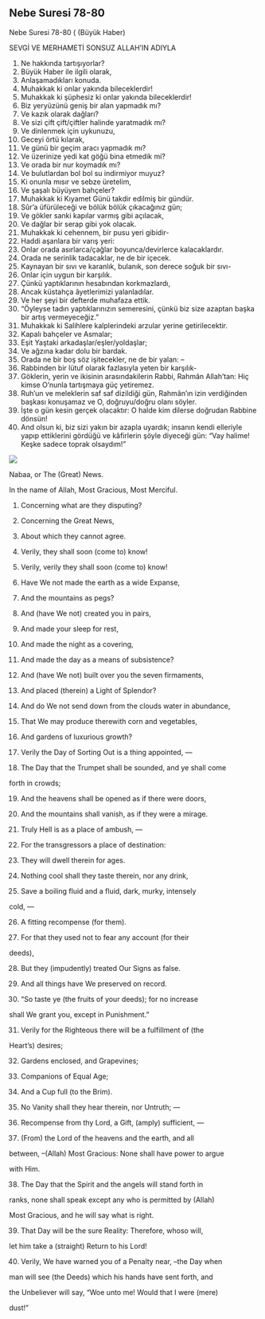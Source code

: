 
## Nebe Suresi 78-80

Nebe Suresi 78-80 ( (Büyük Haber)

SEVGİ VE MERHAMETİ SONSUZ ALLAH’IN ADIYLA

1. Ne hakkında tartışıyorlar?
2. Büyük Haber ile ilgili olarak,
3. Anlaşamadıkları konuda.
4. Muhakkak ki onlar yakında bileceklerdir!
5. Muhakkak ki şüphesiz ki onlar yakında bileceklerdir!
6. Biz yeryüzünü geniş bir alan yapmadık mı?
7. Ve kazık olarak dağları?
8. Ve sizi çift çift/çiftler halinde yaratmadık mı?
9. Ve dinlenmek için uykunuzu,
10. Geceyi örtü kılarak,
11. Ve günü bir geçim aracı yapmadık mı?
12. Ve üzerinize yedi kat göğü bina etmedik mi?
13. Ve orada bir nur koymadık mı?
14. Ve bulutlardan bol bol su indirmiyor muyuz?
15. Ki onunla mısır ve sebze üretelim,
16. Ve şaşalı büyüyen bahçeler?
17. Muhakkak ki Kıyamet Günü takdir edilmiş bir gündür.
18. Sûr’a üfürüleceği ve bölük bölük çıkacağınız gün;
19. Ve gökler sanki kapılar varmış gibi açılacak,
20. Ve dağlar bir serap gibi yok olacak.
21. Muhakkak ki cehennem, bir pusu yeri gibidir-
22. Haddi aşanlara bir varış yeri:
23. Onlar orada asırlarca/çağlar boyunca/devirlerce kalacaklardır.
24. Orada ne serinlik tadacaklar, ne de bir içecek.
25. Kaynayan bir sıvı ve karanlık, bulanık, son derece soğuk bir sıvı-
26. Onlar için uygun bir karşılık.
27. Çünkü yaptıklarının hesabından korkmazlardı,
28. Ancak küstahça âyetlerimizi yalanladılar.
29. Ve her şeyi bir defterde muhafaza ettik.
30. “Öyleyse tadın yaptıklarınızın semeresini, çünkü biz size azaptan başka bir artış vermeyeceğiz.”
31. Muhakkak ki Salihlere kalplerindeki arzular yerine getirilecektir.
32. Kapalı bahçeler ve Asmalar;
33. Eşit Yaştaki arkadaşlar/eşler/yoldaşlar;
34. Ve ağzına kadar dolu bir bardak.
35. Orada ne bir boş söz işitecekler, ne de bir yalan: –
36. Rabbinden bir lütuf olarak fazlasıyla yeten bir karşılık-
37. Göklerin, yerin ve ikisinin arasındakilerin Rabbi, Rahmân Allah’tan: Hiç kimse O’nunla tartışmaya güç yetiremez.
38. Ruh’un ve meleklerin saf saf dizildiği gün, Rahmân’ın izin verdiğinden başkası konuşamaz ve O, doğruyu/doğru olanı söyler.
39. İşte o gün kesin gerçek olacaktır: O halde kim dilerse doğrudan Rabbine dönsün!
40. And olsun ki, biz sizi yakın bir azapla uyardık; insanın kendi elleriyle yapıp ettiklerini gördüğü ve kâfirlerin şöyle diyeceği gün: “Vay halime! Keşke sadece toprak olsaydım!”

[![](https://blogger.googleusercontent.com/img/b/R29vZ2xl/AVvXsEjy38nOM4n6e_FkS8Kf-zBbP5pXYXjD1bEg_wW3Dg87Vzw9_LSR2LOfSFyul8sMTKn1nEp8QrD0UZdLlnnCjll2WD9gHqDmTTGm7NdLoL7FI0M51wdKVxYurUBmJxln0s-7s0KITv4z6HREUbIAM7tTdntmnvrM0lxVS0F2jh2mgKi54jMUgEAE2RdOMFxA/s320/div19.png)](https://www.blogger.com/blog/post/edit/5724704568349331251/5302337803962479085#)

Nabaa, or The (Great) News. 

In the name of Allah, Most Gracious, Most Merciful.

1. Concerning what are they disputing?

2. Concerning the Great News,

3. About which they cannot agree.

4. Verily, they shall soon (come to) know!

5. Verily, verily they shall soon (come to) know!

6. Have We not made the earth as a wide Expanse,

7. And the mountains as pegs?

8. And (have We not) created you in pairs,

9. And made your sleep for rest,

10. And made the night as a covering,

11. And made the day as a means of subsistence?

12. And (have We not) built over you the seven firmaments,

13. And placed (therein) a Light of Splendor?

14. And do We not send down from the clouds water in abundance,

15. That We may produce therewith corn and vegetables,

16. And gardens of luxurious growth?

17. Verily the Day of Sorting Out is a thing appointed, —

18. The Day that the Trumpet shall be sounded, and ye shall come

forth in crowds;

19. And the heavens shall be opened as if there were doors,

20. And the mountains shall vanish, as if they were a mirage.

21. Truly Hell is as a place of ambush, —

22. For the transgressors a place of destination:

23. They will dwell therein for ages.

24. Nothing cool shall they taste therein, nor any drink,

25. Save a boiling fluid and a fluid, dark, murky, intensely

cold, —

26. A fitting recompense (for them).

27. For that they used not to fear any account (for their

deeds),

28. But they (impudently) treated Our Signs as false.

29. And all things have We preserved on record.

30. “So taste ye (the fruits of your deeds); for no increase

shall We grant you, except in Punishment.”

31. Verily for the Righteous there will be a fulfillment of (the

Heart’s) desires;

32. Gardens enclosed, and Grapevines;

33. Companions of Equal Age;

34. And a Cup full (to the Brim).

35. No Vanity shall they hear therein, nor Untruth; —

36. Recompense from thy Lord, a Gift, (amply) sufficient, —

37. (From) the Lord of the heavens and the earth, and all

between, –(Allah) Most Gracious: None shall have power to argue

with Him.

38. The Day that the Spirit and the angels will stand forth in

ranks, none shall speak except any who is permitted by (Allah)

Most Gracious, and he will say what is right.

39. That Day will be the sure Reality: Therefore, whoso will,

let him take a (straight) Return to his Lord!

40. Verily, We have warned you of a Penalty near, –the Day when

man will see (the Deeds) which his hands have sent forth, and

the Unbeliever will say, “Woe unto me! Would that I were (mere)

dust!”